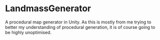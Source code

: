 # LandmassGenerator
A procedural map generator in Unity. As this is mostly from me trying to better my understanding of procedural generation, it is of course going to be highly unoptimised.
